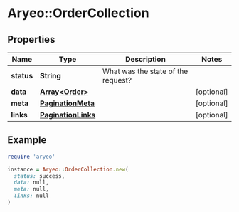 # Aryeo::OrderCollection

## Properties

| Name | Type | Description | Notes |
| ---- | ---- | ----------- | ----- |
| **status** | **String** | What was the state of the request? |  |
| **data** | [**Array&lt;Order&gt;**](Order.md) |  | [optional] |
| **meta** | [**PaginationMeta**](PaginationMeta.md) |  | [optional] |
| **links** | [**PaginationLinks**](PaginationLinks.md) |  | [optional] |

## Example

```ruby
require 'aryeo'

instance = Aryeo::OrderCollection.new(
  status: success,
  data: null,
  meta: null,
  links: null
)
```

